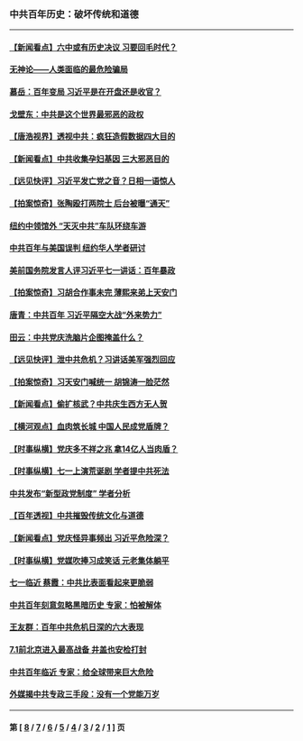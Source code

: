 ### 中共百年历史：破坏传统和道德
---
#### [【新闻看点】六中或有历史决议 习要回毛时代？](../../pages/nf1176114/n13222895.md?09240430) 
#### [无神论——人类面临的最危险骗局](../../pages/nf1176114/n13196137.md?09240430) 
#### [慕岳：百年变局 习近平是在开盘还是收官？](../../pages/nf1176114/n13206516.md?09240430) 
#### [戈壁东：中共是这个世界最邪恶的政权](../../pages/nf1176114/n13085641.md?09240430) 
#### [【唐浩视界】透视中共：疯狂造假数据四大目的](../../pages/nf1176114/n13080590.md?09240430) 
#### [【新闻看点】中共收集孕妇基因 三大邪恶目的](../../pages/nf1176114/n13077182.md?09240430) 
#### [【远见快评】习近平发亡党之音？日相一语惊人](../../pages/nf1176114/n13074809.md?09240430) 
#### [【拍案惊奇】张陶殴打两院士 后台被曝“通天”](../../pages/nf1176114/n13070496.md?09240430) 
#### [纽约中领馆外 “天灭中共”车队环绕车游](../../pages/nf1176114/n13070693.md?09240430) 
#### [中共百年与美国误判 纽约华人学者研讨](../../pages/nf1176114/n13067969.md?09240430) 
#### [美前国务院发言人评习近平七一讲话：百年暴政](../../pages/nf1176114/n13066986.md?09240430) 
#### [【拍案惊奇】习胡合作事未完 薄熙来弟上天安门](../../pages/nf1176114/n13065867.md?09240430) 
#### [唐青：中共百年 习近平隔空大战“外来势力”](../../pages/nf1176114/n13065976.md?09240430) 
#### [田云：中共党庆洗脑片企图掩盖什么？](../../pages/nf1176114/n13064395.md?09240430) 
#### [【远见快评】泄中共危机？习讲话美军强烈回应](../../pages/nf1176114/n13064269.md?09240430) 
#### [【拍案惊奇】习天安门喊统一 胡锦涛一脸茫然](../../pages/nf1176114/n13063233.md?09240430) 
#### [【新闻看点】偷扩核武？中共庆生西方无人贺](../../pages/nf1176114/n13061263.md?09240430) 
#### [【横河观点】血肉筑长城 中国人民成党盾牌？](../../pages/nf1176114/n13061779.md?09240430) 
#### [【时事纵横】党庆多不祥之兆 拿14亿人当肉盾？](../../pages/nf1176114/n13061709.md?09240430) 
#### [【时事纵横】七一上演荒诞剧 学者提中共死法](../../pages/nf1176114/n13058990.md?09240430) 
#### [中共发布“新型政党制度” 学者分析](../../pages/nf1176114/n13056354.md?09240430) 
#### [【百年透视】中共摧毁传统文化与道德](../../pages/nf1176114/n13057253.md?09240430) 
#### [【新闻看点】党庆怪异事频出 习近平危险深？](../../pages/nf1176114/n13056781.md?09240430) 
#### [【时事纵横】党媒吹捧习成笑话 元老集体躺平](../../pages/nf1176114/n13056792.md?09240430) 
#### [七一临近 蔡霞：中共比表面看起来更脆弱](../../pages/nf1176114/n13056418.md?09240430) 
#### [中共百年刻意忽略黑暗历史 专家：怕被解体](../../pages/nf1176114/n13056056.md?09240430) 
#### [王友群：百年中共危机日深的六大表现](../../pages/nf1176114/n13054263.md?09240430) 
#### [7.1前北京进入最高战备 井盖也安检打封](../../pages/nf1176114/n13053641.md?09240430) 
#### [中共百年临近 专家：给全球带来巨大危险](../../pages/nf1176114/n13053663.md?09240430) 
#### [外媒揭中共专政三手段：没有一个党能万岁](../../pages/nf1176114/n13049352.md?09240430) 

---
#### 第 [ [8](./8.md?09240430) / [7](./7.md?09240430) / [6](./6.md?09240430) / [5](./5.md?09240430) / [4](./4.md?09240430) / [3](./3.md?09240430) / [2](./2.md?09240430) / [1](./1.md?09240430) ] 页

